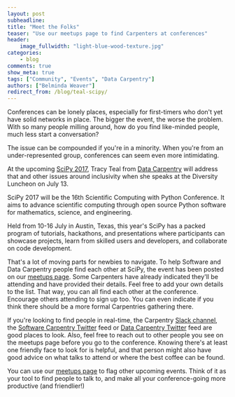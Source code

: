 ```yaml
---
layout: post
subheadline:
title: "Meet the Folks"
teaser: "Use our meetups page to find Carpenters at conferences"
header:
    image_fullwidth: "light-blue-wood-texture.jpg"
categories:
    - blog
comments: true
show_meta: true
tags: ["Community", "Events", "Data Carpentry"]
authors: ["Belminda Weaver"]
redirect_from: /blog/teal-scipy/
---
```


Conferences can be lonely places, especially for first-timers who don't yet have solid networks in place. The bigger the event, the worse the problem. With so many people milling around, how do you find like-minded people, much less start a conversation?

The issue can be compounded if you're in a minority. When you're from an under-represented group, conferences can seem even more intimidating.

At the upcoming [SciPy 2017](https://scipy2017.scipy.org/), Tracy Teal from [Data Carpentry](http://datacarpentry.org) will address that and other issues around inclusivity when she speaks at the Diversity Luncheon on July 13.

SciPy 2017 will be the 16th Scientific Computing with Python Conference. It aims to advance scientific computing through open source Python software for mathematics, science, and engineering.

Held from 10-16 July in Austin, Texas, this year's SciPy has a packed program of tutorials, hackathons, and presentations where participants can showcase projects, learn from skilled users and developers, and collaborate on code development.

That's a lot of moving parts for newbies to navigate. To help Software and Data Carpentry people find each other at SciPy, the event has been posted on our [meetups page](http://pad.software-carpentry.org/swc-events-meetup). Some Carpenters have already indicated they'll be attending and have provided their details. Feel free to add your own details to the list. That way, you can all find each other at the conference. Encourage others attending to sign up too. You can even indicate if you think there should be a more formal Carpentries gathering there.

If you're looking to find people in real-time, the Carpentry [Slack channel](https://swc-slack-invite.herokuapp.com/), the [Software Carpentry Twitter](https://twitter.com/swcarpentry) feed or [Data Carpentry Twitter](https://twitter.com/datacarpentry) feed are good places to look. Also, feel free to reach out to
other people you see on the meetups page before you go to the conference. Knowing there's at least one friendly face to look for is helpful, and that person might also have good advice on what talks to attend or where the best coffee can be found.

You can use our [meetups page](http://pad.software-carpentry.org/swc-events-meetup) to flag other upcoming events. Think of it as your tool to find people to talk to, and make all your conference-going more productive (and friendlier!)

